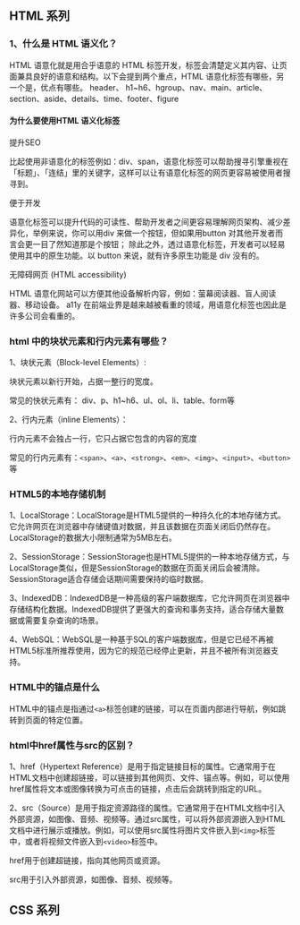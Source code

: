 ## HTML 系列
### 1、什么是 HTML 语义化？
HTML 语意化就是用合乎语意的 HTML 标签开发，标签会清楚定义其内容、让页面兼具良好的语意和结构。以下会提到两个重点，HTML 语意化标签有哪些，另一个是，优点有哪些。
header、 h1~h6、hgroup、nav、main、article、 section、aside、details、time、footer、figure
#### 为什么要使用HTML 语义化标签
提升SEO

比起使用非语意化的标签例如：div、span，语意化标签可以帮助搜寻引擎重视在「标题」、「连结」里的关键字，这样可以让有语意化标签的网页更容易被使用者搜寻到。

便于开发

语意化标签可以提升代码的可读性、帮助开发者之间更容易理解网页架构、减少差异化，举例来说，你可以用div 来做一个按钮，但如果用button 对其他开发者而言会更一目了然知道那是个按钮； 除此之外，透过语意化标签，开发者可以轻易使用其中的原生功能。以 button 来说，就有许多原生功能是 div 没有的。

无障碍网页 (HTML accessibility)

HTML 语意化网站可以方便其他设备解析内容，例如：萤幕阅读器、盲人阅读器、移动设备。 a11y 在前端业界是越来越被看重的领域，用语意化标签也因此是许多公司会看重的。

### html 中的块状元素和行内元素有哪些？
1、块状元素（Block-level Elements）:
   
   块状元素以新行开始，占据一整行的宽度。

   常见的快状元素有： div、p、h1~h6、ul、ol、li、table、form等

2、行内元素（inline Elements）：

   行内元素不会独占一行，它只占据它包含的内容的宽度

   常见的行内元素有：`<span>`、`<a>`、`<strong>`、`<em>`、`<img>`、`<input>`、`<button>`等

### HTML5的本地存储机制

1、LocalStorage：LocalStorage是HTML5提供的一种持久化的本地存储方式。它允许网页在浏览器中存储键值对数据，并且该数据在页面关闭后仍然存在。LocalStorage的数据大小限制通常为5MB左右。

2、SessionStorage：SessionStorage也是HTML5提供的一种本地存储方式，与LocalStorage类似，但是SessionStorage的数据在页面关闭后会被清除。SessionStorage适合存储会话期间需要保持的临时数据。

3、IndexedDB：IndexedDB是一种高级的客户端数据库，它允许网页在浏览器中存储结构化数据。IndexedDB提供了更强大的查询和事务支持，适合存储大量数据或需要复杂查询的场景。

4、WebSQL：WebSQL是一种基于SQL的客户端数据库，但是它已经不再被HTML5标准所推荐使用，因为它的规范已经停止更新，并且不被所有浏览器支持。

### HTML中的锚点是什么

HTML中的锚点是指通过`<a>`标签创建的链接，可以在页面内部进行导航，例如跳转到页面的特定位置。

### html中href属性与src的区别？
1、href（Hypertext Reference）是用于指定链接目标的属性。它通常用于在HTML文档中创建超链接，可以链接到其他网页、文件、锚点等。例如，可以使用href属性将文本或图像转换为可点击的链接，点击后会跳转到指定的URL。

2、src（Source）是用于指定资源路径的属性。它通常用于在HTML文档中引入外部资源，如图像、音频、视频等。通过src属性，可以将外部资源嵌入到HTML文档中进行展示或播放。例如，可以使用src属性将图片文件嵌入到`<img>`标签中，或者将视频文件嵌入到`<video>`标签中。

href用于创建超链接，指向其他网页或资源。

src用于引入外部资源，如图像、音频、视频等。

## CSS 系列
